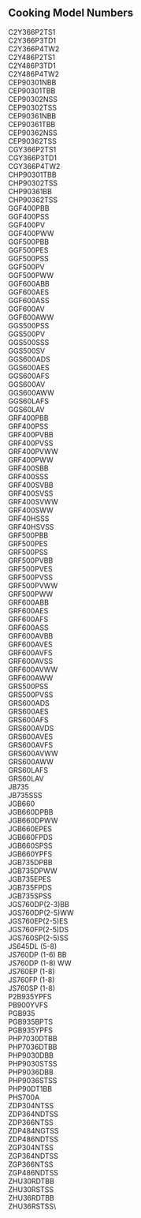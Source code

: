 ## Cooking Model Numbers
C2Y366P2TS1\
C2Y366P3TD1\
C2Y366P4TW2\
C2Y486P2TS1\
C2Y486P3TD1\
C2Y486P4TW2\
CEP90301NBB\
CEP90301TBB\
CEP90302NSS\
CEP90302TSS\
CEP90361NBB\
CEP90361TBB\
CEP90362NSS\
CEP90362TSS\
CGY366P2TS1\
CGY366P3TD1\
CGY366P4TW2\
CHP90301TBB\
CHP90302TSS\
CHP90361BB\
CHP90362TSS\
GGF400PBB\
GGF400PSS\
GGF400PV\
GGF400PWW\
GGF500PBB\
GGF500PES\
GGF500PSS\
GGF500PV\
GGF500PWW\
GGF600ABB\
GGF600AES\
GGF600ASS\
GGF600AV\
GGF600AWW\
GGS500PSS\
GGS500PV\
GGS500SSS\
GGS500SV\
GGS600ADS\
GGS600AES\
GGS600AFS\
GGS600AV\
GGS600AWW\
GGS60LAFS\
GGS60LAV\
GRF400PBB\
GRF400PSS\
GRF400PVBB\
GRF400PVSS\
GRF400PVWW\
GRF400PWW\
GRF400SBB\
GRF400SSS\
GRF400SVBB\
GRF400SVSS\
GRF400SVWW\
GRF400SWW\
GRF40HSSS\
GRF40HSVSS\
GRF500PBB\
GRF500PES\
GRF500PSS\
GRF500PVBB\
GRF500PVES\
GRF500PVSS\
GRF500PVWW\
GRF500PWW\
GRF600ABB\
GRF600AES\
GRF600AFS\
GRF600ASS\
GRF600AVBB\
GRF600AVES\
GRF600AVFS\
GRF600AVSS\
GRF600AVWW\
GRF600AWW\
GRS500PSS\
GRS500PVSS\
GRS600ADS\
GRS600AES\
GRS600AFS\
GRS600AVDS\
GRS600AVES\
GRS600AVFS\
GRS600AVWW\
GRS600AWW\
GRS60LAFS\
GRS60LAV\
JB735\
JB735SSS\
JGB660\
JGB660DPBB\
JGB660DPWW\
JGB660EPES\
JGB660FPDS\
JGB660SPSS\
JGB660YPFS\
JGB735DPBB\
JGB735DPWW\
JGB735EPES\
JGB735FPDS\
JGB735SPSS\
JGS760DP(2-3)BB\
JGS760DP(2-5)WW\
JGS760EP(2-5)ES\
JGS760FP(2-5)DS\
JGS760SP(2-5)SS\
JS645DL (5-8)\
JS760DP (1-6) BB\
JS760DP (1-8) WW\
JS760EP (1-8)\
JS760FP (1-8)\
JS760SP (1-8)\
P2B935YPFS\
PB900YVFS\
PGB935\
PGB935BPTS\
PGB935YPFS\
PHP7030DTBB\
PHP7036DTBB\
PHP9030DBB\
PHP9030STSS\
PHP9036DBB\
PHP9036STSS\
PHP90DT1BB\
PHS700A\
ZDP304NTSS\
ZDP364NDTSS\
ZDP366NTSS\
ZDP484NGTSS\
ZDP486NDTSS\
ZGP304NTSS\
ZGP364NDTSS\
ZGP366NTSS\
ZGP486NDTSS\
ZHU30RDTBB\
ZHU30RSTSS\
ZHU36RDTBB\
ZHU36RSTSS\
